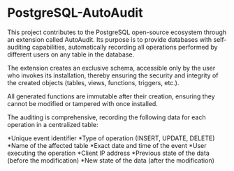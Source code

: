 # PostgreSQL-AutoAudit
This project contributes to the PostgreSQL open-source ecosystem through an extension called AutoAudit. Its purpose is to provide databases with self-auditing capabilities, automatically recording all operations performed by different users on any table in the database.

The extension creates an exclusive schema, accessible only by the user who invokes its installation, thereby ensuring the security and integrity of the created objects (tables, views, functions, triggers, etc.).

All generated functions are immutable after their creation, ensuring they cannot be modified or tampered with once installed.

The auditing is comprehensive, recording the following data for each operation in a centralized table:

   *Unique event identifier
   *Type of operation (INSERT, UPDATE, DELETE)
   *Name of the affected table
   *Exact date and time of the event
   *User executing the operation
   *Client IP address
   *Previous state of the data (before the modification)
   *New state of the data (after the modification)
